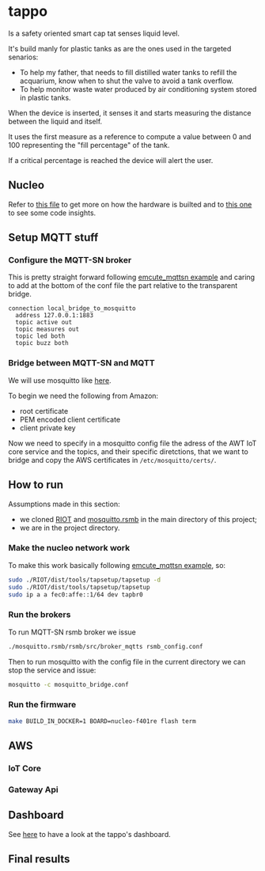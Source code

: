 # tappo
Is a safety oriented smart cap tat senses liquid level.

It's build manly for plastic tanks as are the ones used in the targeted senarios:
* To help my father, that needs to fill distilled water tanks to refill the acquarium, know when to shut the valve to avoid a tank overflow.
* To help monitor waste water produced by air conditioning system stored in plastic tanks.

When the device is inserted, it senses it and starts measuring the distance between the liquid and itself.

It uses the first measure as a reference to compute a value between 0 and 100 representing the "fill percentage" of the tank.

If a critical percentage is reached the device will alert the user.

## Nucleo
Refer to [this file](nucleo/hardware/hardware.md) to get more on how the hardware is builted and to [this one](nucleo/nucleo.md) to see some code insights.

## Setup MQTT stuff

### Configure the MQTT-SN broker
This is pretty straight forward following [emcute_mqttsn example](https://github.com/RIOT-OS/RIOT/tree/master/examples/emcute_mqttsn#setting-up-a-broker) and caring to add at the bottom of the conf file the part relative to the transparent bridge.

```
connection local_bridge_to_mosquitto
  address 127.0.0.1:1883
  topic active out
  topic measures out
  topic led both
  topic buzz both
```

### Bridge between MQTT-SN and MQTT
We will use mosquitto like [here](https://aws.amazon.com/it/blogs/iot/how-to-bridge-mosquitto-mqtt-broker-to-aws-iot/).

To begin we need the following from Amazon:

* root certificate 
* PEM encoded client certificate
* client private key

Now we need to specify in a mosquitto config file the adress of the AWT IoT core service and the topics, and their specific diretctions, that we want to bridge and copy the AWS certificates in `/etc/mosquitto/certs/`.

## How to run
Assumptions made in this section:
* we cloned [RIOT](https://github.com/RIOT-OS/RIOT) and [mosquitto.rsmb](https://github.com/eclipse/mosquitto.rsmb) in the main directory of this project;
* we are in the project directory.


### Make the nucleo network work
To make this work basically following [emcute_mqttsn example](https://github.com/RIOT-OS/RIOT/tree/master/examples/emcute_mqttsn#setting-up-riot-native), so:

```sh
sudo ./RIOT/dist/tools/tapsetup/tapsetup -d
sudo ./RIOT/dist/tools/tapsetup/tapsetup
sudo ip a a fec0:affe::1/64 dev tapbr0
```

### Run the brokers
To run MQTT-SN rsmb broker we issue
```sh
./mosquitto.rsmb/rsmb/src/broker_mqtts rsmb_config.conf
```

Then to run mosquitto with the config file in the current directory we can stop the service and issue:
```sh
mosquitto -c mosquitto_bridge.conf
```

### Run the firmware
```sh
make BUILD_IN_DOCKER=1 BOARD=nucleo-f401re flash term
```

## AWS

### IoT Core

### Gateway Api

## Dashboard
See [here](tappo_app/README.md) to have a look at the tappo's dashboard.
## Final results
